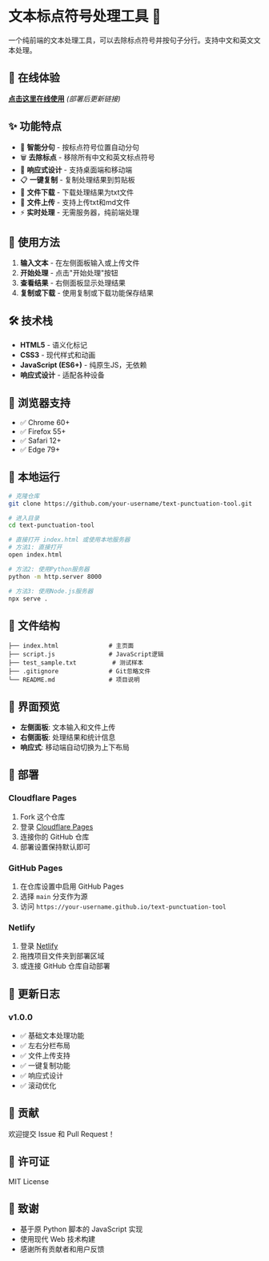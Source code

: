 # 文本标点符号处理工具 🚀

一个纯前端的文本处理工具，可以去除标点符号并按句子分行。支持中文和英文文本处理。

## 🌟 在线体验

**[点击这里在线使用](https://your-site.pages.dev)** *(部署后更新链接)*

## ✨ 功能特点

- 🔧 **智能分句** - 按标点符号位置自动分句
- 🗑️ **去除标点** - 移除所有中文和英文标点符号  
- 📱 **响应式设计** - 支持桌面端和移动端
- 📋 **一键复制** - 复制处理结果到剪贴板
- 💾 **文件下载** - 下载处理结果为txt文件
- 📁 **文件上传** - 支持上传txt和md文件
- ⚡ **实时处理** - 无需服务器，纯前端处理

## 🎯 使用方法

1. **输入文本** - 在左侧面板输入或上传文件
2. **开始处理** - 点击"开始处理"按钮
3. **查看结果** - 右侧面板显示处理结果
4. **复制或下载** - 使用复制或下载功能保存结果

## 🛠️ 技术栈

- **HTML5** - 语义化标记
- **CSS3** - 现代样式和动画
- **JavaScript (ES6+)** - 纯原生JS，无依赖
- **响应式设计** - 适配各种设备

## 📱 浏览器支持

- ✅ Chrome 60+
- ✅ Firefox 55+  
- ✅ Safari 12+
- ✅ Edge 79+

## 🚀 本地运行

```bash
# 克隆仓库
git clone https://github.com/your-username/text-punctuation-tool.git

# 进入目录
cd text-punctuation-tool

# 直接打开 index.html 或使用本地服务器
# 方法1: 直接打开
open index.html

# 方法2: 使用Python服务器
python -m http.server 8000

# 方法3: 使用Node.js服务器
npx serve .
```

## 📄 文件结构

```
├── index.html              # 主页面
├── script.js               # JavaScript逻辑
├── test_sample.txt          # 测试样本
├── .gitignore              # Git忽略文件
└── README.md               # 项目说明
```

## 🎨 界面预览

- **左侧面板**: 文本输入和文件上传
- **右侧面板**: 处理结果和统计信息
- **响应式**: 移动端自动切换为上下布局

## 🔧 部署

### Cloudflare Pages
1. Fork 这个仓库
2. 登录 [Cloudflare Pages](https://pages.cloudflare.com/)
3. 连接你的 GitHub 仓库
4. 部署设置保持默认即可

### GitHub Pages
1. 在仓库设置中启用 GitHub Pages
2. 选择 `main` 分支作为源
3. 访问 `https://your-username.github.io/text-punctuation-tool`

### Netlify
1. 登录 [Netlify](https://netlify.com)
2. 拖拽项目文件夹到部署区域
3. 或连接 GitHub 仓库自动部署

## 📝 更新日志

### v1.0.0
- ✅ 基础文本处理功能
- ✅ 左右分栏布局
- ✅ 文件上传支持
- ✅ 一键复制功能
- ✅ 响应式设计
- ✅ 滚动优化

## 🤝 贡献

欢迎提交 Issue 和 Pull Request！

## 📄 许可证

MIT License

## 🙏 致谢

- 基于原 Python 脚本的 JavaScript 实现
- 使用现代 Web 技术构建
- 感谢所有贡献者和用户反馈
